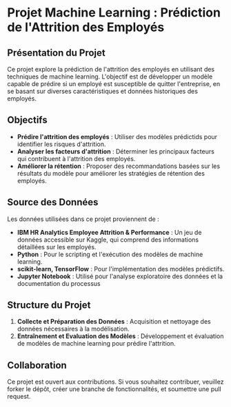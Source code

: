 # Projet Machine Learning : Prédiction de l'Attrition des Employés

## Présentation du Projet

Ce projet explore la prédiction de l'attrition des employés en utilisant des techniques de machine learning. L'objectif est de développer un modèle capable de prédire si un employé est susceptible de quitter l'entreprise, en se basant sur diverses caractéristiques et données historiques des employés.

## Objectifs 
- **Prédire l'attrition des employés** : Utiliser des modèles prédictids pour identifier les risques d'attrition.
- **Analyser les facteurs d'attrition** : Déterminer les principaux facteurs qui contribuent à l'attrition des employés.
- **Améliorer la rétention** : Proposer des recommandations basées sur les résultats du modèle pour améliorer les stratégies de rétention des employés.

## Source des Données

Les données utilisées dans ce projet proviennent de :
- **IBM HR Analytics Employee Attrition & Performance** : Un jeu de données accessible sur Kaggle, qui comprend des informations détaillées sur les employés.
- **Python** : Pour le scripting et l'exécution des modèles de machine learning.
- **scikit-learn, TensorFlow** : Pour l'implémentation des modèles prédictifs.
- **Jupyter Notebook** : Utilisé pour l'analyse exploratoire des données et la documentation du processus

## Structure du Projet

1. **Collecte et Préparation des Données** : Acquisition et nettoyage des données nécessaires à la modélisation.
2. **Entraînement et Evaluation des Modèles** : Développement et évaluation de modèles de machine learning pour prédire l'attrition.

## Collaboration

Ce projet est ouvert aux contributions. Si vous souhaitez contribuer, veuillez forker le dépôt, créer une branche de fonctionnalités, et soumettre une pull request.

